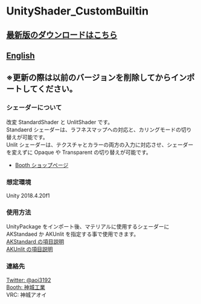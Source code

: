 # UnityShader_CustomBuiltin
## [最新版のダウンロードはこちら](https://github.com/AoiKamishiro/UnityShader_CustomBuiltin/releases)
## [English](https://github.com/AoiKamishiro/UnityShader_CustomBuiltin/blob/master/README_EN.md)
## ※更新の際は以前のバージョンを削除してからインポートしてください。  
### シェーダーについて
改変 StandardShader と UnlitShader です。  
Standaerd シェーダーは、ラフネスマップへの対応と、カリングモードの切り替えが可能です。  
Unlit シェーダーは、テクスチャとカラーの両方の入力に対応させ、シェーダーを変えずに Opaque や Transparent の切り替えが可能です。  
* [Booth ショップページ](https://kamishirolab.booth.pm/items/2371605)
### 想定環境
Unity 2018.4.20f1
### 使用方法
UnityPackage をインポート後、マテリアルに使用するシェーダーに AKStandaed か AKUnlit を指定する事で使用できます。  
[AKStandard の項目説明](https://github.com/AoiKamishiro/UnityShader_CustomBuiltin/blob/master/AKStandard_Description.md)  
[AKUnlit の項目説明](https://github.com/AoiKamishiro/UnityShader_CustomBuiltin/blob/master/AKUnlit_Description.md)
### 連絡先
[Twitter: @aoi3192](https://twitter.com/aoi3192)  
[Booth: 神城工業](https://kamishirolab.booth.pm/)  
VRC: 神城アオイ